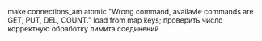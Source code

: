 make connections_am atomic
"Wrong command, availavle commands are GET, PUT, DEL, COUNT." load from map keys;
проверить число корректную обработку лимита соединений